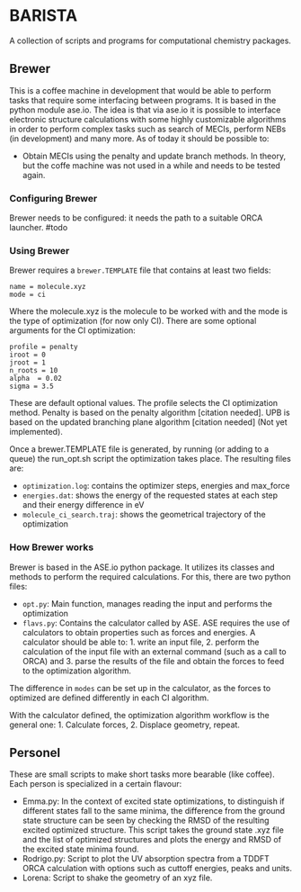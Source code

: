 # BARISTA 

A collection of scripts and programs for computational chemistry packages.
## Brewer
This is a coffee machine in development that would be able to perform tasks that require some interfacing between programs. It is based in the python module ase.io. The idea is that via ase.io it is possible to interface electronic structure calculations with some highly customizable algorithms in order to perform complex tasks such as search of MECIs, perform NEBs (in development) and many more. As of today it should be possible to:
 - Obtain MECIs using the penalty and update branch methods. In theory, but the coffe machine was not used in a while and needs to be tested again. 

### Configuring Brewer
Brewer needs to be configured: it needs the path to a suitable ORCA launcher. #todo

### Using Brewer
Brewer requires a `brewer.TEMPLATE` file that contains at least two fields:
```
name = molecule.xyz
mode = ci
```
Where the molecule.xyz is the molecule to be worked with and the mode is the type of optimization (for now only CI). There are some optional arguments for the CI optimization:
```
profile = penalty
iroot = 0
jroot = 1
n_roots = 10
alpha  = 0.02 
sigma = 3.5
``` 
These are default optional values. The profile selects the CI optimization method. Penalty is based on the penalty algorithm [citation needed]. UPB is based on the updated branching plane algorithm [citation needed] (Not yet implemented).

Once a brewer.TEMPLATE file is generated, by running (or adding to a queue) the run_opt.sh script the optimization takes place. The resulting files are:
- `optimization.log`: contains the optimizer steps, energies and max_force
- `energies.dat`: shows the energy of the requested states at each step and their energy difference in eV
- `molecule_ci_search.traj`: shows the geometrical trajectory of the optimization 

### How Brewer works 
Brewer is based in the ASE.io python package. It utilizes its classes and methods to perform the required calculations. For this, there are two python files:
- `opt.py`: Main function, manages reading the input and performs the optimization
- `flavs.py`: Contains the calculator called by ASE. ASE requires the use of calculators to obtain properties such as forces and energies. A calculator should be able to: 1. write an input file, 2. perform the calculation of the input file with an external command (such as a call to ORCA) and 3. parse the results of the file and obtain the forces to feed to the optimization algorithm. 

The difference in `modes` can be set up in the calculator, as the forces to optimized are defined differently in each CI algorithm. 

With the calculator defined, the optimization algorithm workflow is the general one: 1. Calculate forces, 2. Displace geometry, repeat. 

## Personel
These are small scripts to make short tasks more bearable (like coffee). Each person is specialized in a certain flavour:
 - Emma.py: In the context of excited state optimizations, to distinguish if different states fall to the same minima, the difference from the ground state structure can be seen by checking the RMSD of the resulting excited optimized structure. This script takes the ground state .xyz file and the list of optimized structures and plots the energy and RMSD of the excited state minima found. 
 - Rodrigo.py: Script to plot the UV absorption spectra from a TDDFT ORCA calculation with options such as cuttoff energies, peaks and units.  
 - Lorena: Script to shake the geometry of an xyz file.
